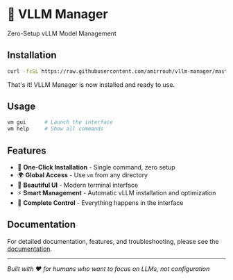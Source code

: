 # 🚀 VLLM Manager

Zero-Setup vLLM Model Management

## Installation

```bash
curl -fsSL https://raw.githubusercontent.com/amirrouh/vllm-manager/master/install-v2.sh | bash
```

That's it! VLLM Manager is now installed and ready to use.

## Usage

```bash
vm gui      # Launch the interface
vm help     # Show all commands
```

## Features

- 🎯 **One-Click Installation** - Single command, zero setup
- 🌍 **Global Access** - Use `vm` from any directory
- 💫 **Beautiful UI** - Modern terminal interface
- ⚡ **Smart Management** - Automatic vLLM installation and optimization
- 🔄 **Complete Control** - Everything happens in the interface

## Documentation

For detailed documentation, features, and troubleshooting, please see the [documentation](docs/README.md).

---

*Built with ❤️ for humans who want to focus on LLMs, not configuration*